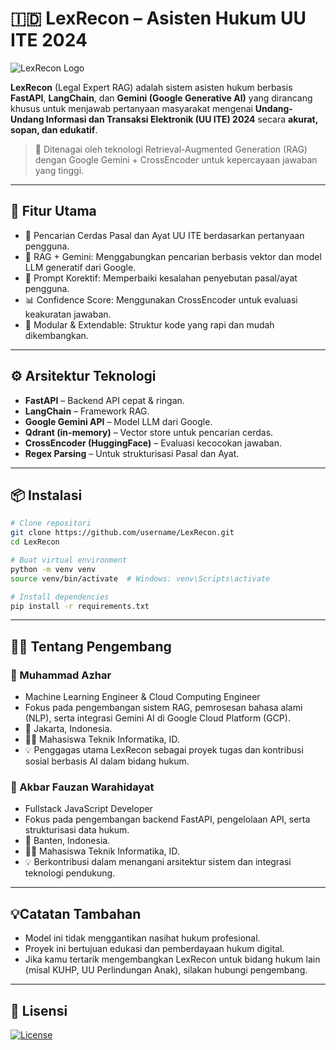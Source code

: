 # 🇮🇩 LexRecon – Asisten Hukum UU ITE 2024

![LexRecon Logo](https://i.imgur.com/v7q5Nb8.png)

**LexRecon** (Legal Expert RAG) adalah sistem asisten hukum berbasis **FastAPI**, **LangChain**, dan **Gemini (Google Generative AI)** yang dirancang khusus untuk menjawab pertanyaan masyarakat mengenai **Undang-Undang Informasi dan Transaksi Elektronik (UU ITE) 2024** secara **akurat, sopan, dan edukatif**.

> 🚀 Ditenagai oleh teknologi Retrieval-Augmented Generation (RAG) dengan Google Gemini + CrossEncoder untuk kepercayaan jawaban yang tinggi.

---

## 🧠 Fitur Utama

- 🔎 Pencarian Cerdas Pasal dan Ayat UU ITE berdasarkan pertanyaan pengguna.
- 🤖 RAG + Gemini: Menggabungkan pencarian berbasis vektor dan model LLM generatif dari Google.
- 🧠 Prompt Korektif: Memperbaiki kesalahan penyebutan pasal/ayat pengguna.
- 📊 Confidence Score: Menggunakan CrossEncoder untuk evaluasi keakuratan jawaban.
- 🧱 Modular & Extendable: Struktur kode yang rapi dan mudah dikembangkan.

---

## ⚙️ Arsitektur Teknologi

- **FastAPI** – Backend API cepat & ringan.
- **LangChain** – Framework RAG.
- **Google Gemini API** – Model LLM dari Google.
- **Qdrant (in-memory)** – Vector store untuk pencarian cerdas.
- **CrossEncoder (HuggingFace)** – Evaluasi kecocokan jawaban.
- **Regex Parsing** – Untuk strukturisasi Pasal dan Ayat.

---

## 📦 Instalasi

```bash
# Clone repositori
git clone https://github.com/username/LexRecon.git
cd LexRecon

# Buat virtual environment
python -m venv venv
source venv/bin/activate  # Windows: venv\Scripts\activate

# Install dependencies
pip install -r requirements.txt

```

--- 

## 👨‍💻 Tentang Pengembang

### 🔹 Muhammad Azhar  
- Machine Learning Engineer & Cloud Computing Engineer  
- Fokus pada pengembangan sistem RAG, pemrosesan bahasa alami (NLP), serta integrasi Gemini AI di Google Cloud Platform (GCP).
- 📍 Jakarta, Indonesia.
- 🧑‍🎓 Mahasiswa Teknik Informatika, ID.
- 💡 Penggagas utama LexRecon sebagai proyek tugas dan kontribusi sosial berbasis AI dalam bidang hukum.

### 🔹 Akbar Fauzan Warahidayat  
- Fullstack JavaScript Developer  
- Fokus pada pengembangan backend FastAPI, pengelolaan API, serta strukturisasi data hukum.
- 📍 Banten, Indonesia.
- 🧑‍🎓 Mahasiswa Teknik Informatika, ID.
- 💡 Berkontribusi dalam menangani arsitektur sistem dan integrasi teknologi pendukung.

---
## 💡Catatan Tambahan
- Model ini tidak menggantikan nasihat hukum profesional.
- Proyek ini bertujuan edukasi dan pemberdayaan hukum digital.
- Jika kamu tertarik mengembangkan LexRecon untuk bidang hukum lain (misal KUHP, UU Perlindungan Anak), silakan hubungi pengembang.

---

## 📜 Lisensi
[![License](https://img.shields.io/badge/License-Apache%202.0-blue.svg)](https://opensource.org/licenses/Apache-2.0)
